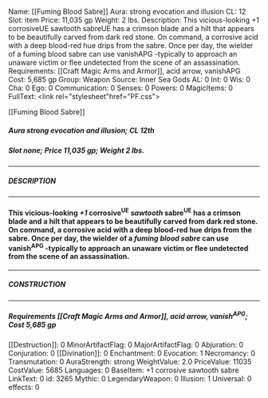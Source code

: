 Name: [[Fuming Blood Sabre]]
Aura: strong evocation and illusion
CL: 12
Slot: item
Price: 11,035 gp
Weight: 2 lbs.
Description: This vicious-looking +1 corrosiveUE sawtooth sabreUE has a crimson blade and a hilt that appears to be beautifully carved from dark red stone. On command, a corrosive acid with a deep blood-red hue drips from the sabre. Once per day, the wielder of a fuming blood sabre can use vanishAPG -typically to approach an unaware victim or flee undetected from the scene of an assassination.
Requirements: [[Craft Magic Arms and Armor]], acid arrow, vanishAPG
Cost: 5,685 gp
Group: Weapon
Source: Inner Sea Gods
AL: 0
Int: 0
Wis: 0
Cha: 0
Ego: 0
Communication: 0
Senses: 0
Powers: 0
MagicItems: 0
FullText: <link rel="stylesheet"href="PF.css"><div class="heading"><p class="alignleft">[[Fuming Blood Sabre]]</p><div style="clear: both;"></div></div><div><h5><b>Aura </b>strong evocation and illusion; <b>CL </b>12th</h5><h5><b>Slot </b>none; <b>Price </b>11,035 gp; <b>Weight </b>2 lbs.</h5></div><hr/><div><h5><b>DESCRIPTION</b></h5></div><hr/><div><h4><p>This vicious-looking <i>+1</i> corrosive<sup>UE</sup> <i>sawtooth</i> sabre<sup>UE</sup> has a crimson blade and a hilt that appears to be beautifully carved from dark red stone. On command, a corrosive acid with a deep blood-red hue drips from the sabre. Once per day, the wielder of a <i>fuming blood sabre</i> can use vanish<sup>APG</sup> -typically to approach an unaware victim or flee undetected from the scene of an assassination.</p></h4></div><hr/><div><h5><b>CONSTRUCTION</b></h5></div><hr/><div><h5><b>Requirements </b>[[Craft Magic Arms and Armor]], <i>acid arrow</i>, <i>vanish<sup>APG</sup></i>; <b>Cost </b>5,685 gp</h5></div>
[[Destruction]]: 0
MinorArtifactFlag: 0
MajorArtifactFlag: 0
Abjuration: 0
Conjuration: 0
[[Divination]]: 0
Enchantment: 0
Evocation: 1
Necromancy: 0
Transmutation: 0
AuraStrength: strong
WeightValue: 2.0
PriceValue: 11035
CostValue: 5685
Languages: 0
BaseItem: +1 corrosive sawtooth sabre
LinkText: 0
id: 3265
Mythic: 0
LegendaryWeapon: 0
Illusion: 1
Universal: 0
effects: 0
